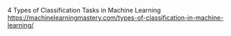 4 Types of Classification Tasks in Machine Learning
https://machinelearningmastery.com/types-of-classification-in-machine-learning/
